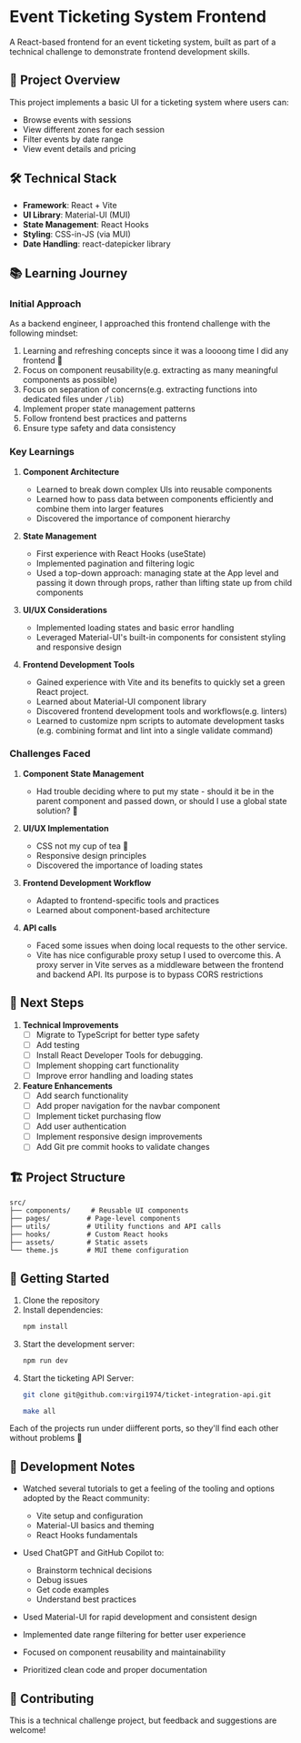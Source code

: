 # Event Ticketing System Frontend

A React-based frontend for an event ticketing system, built as part of a technical challenge to demonstrate frontend development skills.

## 🎯 Project Overview

This project implements a basic UI for a ticketing system where users can:
- Browse events with sessions
- View different zones for each session
- Filter events by date range
- View event details and pricing

## 🛠 Technical Stack

- **Framework**: React + Vite
- **UI Library**: Material-UI (MUI)
- **State Management**: React Hooks
- **Styling**: CSS-in-JS (via MUI)
- **Date Handling**: react-datepicker library

## 📚 Learning Journey

### Initial Approach
As a backend engineer, I approached this frontend challenge with the following mindset:
1. Learning and refreshing concepts since it was a loooong time I did any frontend 🥹
2. Focus on component reusability(e.g. extracting as many meaningful components as possible)
3. Focus on separation of concerns(e.g. extracting functions into dedicated files under `/lib`)
4. Implement proper state management patterns
5. Follow frontend best practices and patterns
6. Ensure type safety and data consistency

### Key Learnings
1. **Component Architecture**
   - Learned to break down complex UIs into reusable components
   - Learned how to pass data between components efficiently and combine them into larger features
   - Discovered the importance of component hierarchy

2. **State Management**
   - First experience with React Hooks (useState)
   - Implemented pagination and filtering logic
   - Used a top-down approach: managing state at the App level and passing it down through props, rather than lifting state up from child components

3. **UI/UX Considerations**
   - Implemented loading states and basic error handling
   - Leveraged Material-UI's built-in components for consistent styling and responsive design

4. **Frontend Development Tools**
   - Gained experience with Vite and its benefits to quickly set a green React project.
   - Learned about Material-UI component library
   - Discovered frontend development tools and workflows(e.g. linters)
   - Learned to customize npm scripts to automate development tasks (e.g. combining format and lint into a single validate command)

### Challenges Faced
1. **Component State Management**
   - Had trouble deciding where to put my state - should it be in the parent component and passed down, or should I use a global state solution? 🤔

2. **UI/UX Implementation**
   - CSS not my cup of tea 🥵
   - Responsive design principles
   - Discovered the importance of loading states

3. **Frontend Development Workflow**
   - Adapted to frontend-specific tools and practices
   - Learned about component-based architecture

4. **API calls**
   - Faced some issues when doing local requests to the other service.
   - Vite has nice configurable proxy setup I used to overcome this.
     A proxy server in Vite serves as a middleware between the frontend and backend API. Its purpose is to bypass CORS restrictions

## 🚀 Next Steps

1. **Technical Improvements**
   - [ ] Migrate to TypeScript for better type safety
   - [ ] Add testing
   - [ ] Install React Developer Tools for debugging.
   - [ ] Implement shopping cart functionality
   - [ ] Improve error handling and loading states

2. **Feature Enhancements**
   - [ ] Add search functionality
   - [ ] Add proper navigation for the navbar component
   - [ ] Implement ticket purchasing flow
   - [ ] Add user authentication
   - [ ] Implement responsive design improvements
   - [ ] Add Git pre commit hooks to validate changes

## 🏗 Project Structure

```
src/
├── components/     # Reusable UI components
├── pages/         # Page-level components
├── utils/         # Utility functions and API calls
├── hooks/         # Custom React hooks
├── assets/        # Static assets
└── theme.js       # MUI theme configuration
```

## 🚀 Getting Started

1. Clone the repository
2. Install dependencies:
   ```bash
   npm install
   ```
3. Start the development server:
   ```bash
   npm run dev
   ```
4. Start the ticketing API Server:
   ```bash
   git clone git@github.com:virgi1974/ticket-integration-api.git

   make all
   ```

Each of the projects run under diifferent ports, so they'll find each other without problems 🤞

## 📝 Development Notes

- Watched several tutorials to get a feeling of the tooling and options adopted by the React community:
  - Vite setup and configuration
  - Material-UI basics and theming
  - React Hooks fundamentals
- Used ChatGPT and GitHub Copilot to:
  - Brainstorm technical decisions
  - Debug issues
  - Get code examples
  - Understand best practices

- Used Material-UI for rapid development and consistent design
- Implemented date range filtering for better user experience
- Focused on component reusability and maintainability
- Prioritized clean code and proper documentation

## 🤝 Contributing

This is a technical challenge project, but feedback and suggestions are welcome!